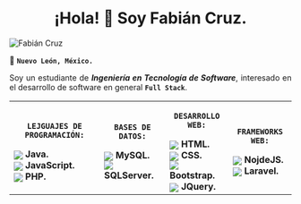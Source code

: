 <div align= "center">
<h1>¡Hola! 👋 Soy Fabián Cruz.</h1>
</div>

![Fabián Cruz](http://fabiancruz.x10.mx/static/readme-perfil/banner.png)

📍 <code><strong>Nuevo León, México.</strong></code>

<div align= "justify">
Soy un estudiante de <strong><i>Ingeniería en Tecnología de Software</i></strong>, interesado en el desarrollo de software en general <code><strong>Full Stack</strong></code>.
<br>
</div>

<div  align=center>
<table >
<tr>
<td  vlign="top">
<p align=center><code><strong>LEJGUAJES DE PROGRAMACIÓN:</strong></code></p>
<div>
<img src="http://fabiancruz.x10.mx/static/readme-perfil/icons/java.png" style="vertical-align: middle;"><strong> Java.</strong>
</div>
<div>
<img src="http://fabiancruz.x10.mx/static/readme-perfil/icons/JS.png" style="vertical-align: middle;"><strong> JavaScript.</strong>
</div>
<div>
<img src="http://fabiancruz.x10.mx/static/readme-perfil/icons/PHP.png" style="vertical-align: middle;"><strong> PHP.</strong>
</div>
</td>

<td vlign="top">
<p align=center><code><strong>BASES DE DATOS:</strong></code></p>
<div>
<img src="http://fabiancruz.x10.mx/static/readme-perfil/icons/mysql.png" style="vertical-align: middle;"><strong> MySQL.</strong>
</div>
<div>
<img src="http://fabiancruz.x10.mx/static/readme-perfil/icons/sqlserver.png" style="vertical-align: middle;"><strong> SQLServer.</strong>
</div>
</td>
<td vlign="top">
<p align=center><code><strong>DESARROLLO WEB:</strong></code></p>
<div>
<img src="http://fabiancruz.x10.mx/static/readme-perfil/icons/java.png" style="vertical-align: middle;"><strong> HTML.</strong>
</div>
<div>
<img src="http://fabiancruz.x10.mx/static/readme-perfil/icons/css.png" style="vertical-align: middle;"><strong> CSS.</strong>
</div>
<div>
<img src="http://fabiancruz.x10.mx/static/readme-perfil/icons/bootstrap.png" style="vertical-align: middle;"><strong> Bootstrap.</strong>
</div>
<div>
<img src="http://fabiancruz.x10.mx/static/readme-perfil/icons/jquery.png" style="vertical-align: middle;"><strong> JQuery.</strong>
</div>
</td>

<td vlign="top">
<p align=center><code><strong>FRAMEWORKS WEB:</strong></code></p>
<div>
<img src="http://fabiancruz.x10.mx/static/readme-perfil/icons/nodejs.png" style="vertical-align: middle;"><strong> NojdeJS.</strong>
</div>
<div>
<img src="http://fabiancruz.x10.mx/static/readme-perfil/icons/laravel.png" style="vertical-align: middle;"><strong> Laravel.</strong>
</div>
</td>

</tr>
</table>
</div>

<!-- ![Vistas del perfil](https://gpvc.arturio.dev/fabiancruz-0) -->

<!--
**FabianCruz-0/FabianCruz-0** is a ✨ _special_ ✨ repository because its `README.md` (this file) appears on your GitHub profile.

Here are some ideas to get you started:

- 🔭 I’m currently working on ...
- 🌱 I’m currently learning ...
- 👯 I’m looking to collaborate on ...
- 🤔 I’m looking for help with ...
- 💬 Ask me about ...
- 📫 How to reach me: ...
- 😄 Pronouns: ...
- ⚡ Fun fact: ...
--!>
